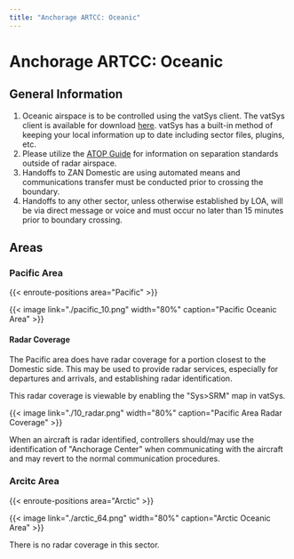 ```yaml
---
title: "Anchorage ARTCC: Oceanic"
---
```


# Anchorage ARTCC: Oceanic

## General Information

1. Oceanic airspace is to be controlled using the vatSys client. The vatSys client is available for download [here](https://virtualairtrafficsystem.com/). vatSys has a built-in
   method of keeping your local information up to date including sector files, plugins, etc.
2. Please utilize the [ATOP Guide](https://cdn.vzanartcc.net/uploads/16-atops-non-radar-guide.pdf) for information on separation standards outside of radar airspace.
3. Handoffs to ZAN Domestic are using automated means and communications transfer must be conducted prior to crossing the boundary.
4. Handoffs to any other sector, unless otherwise established by LOA, will be via direct message or voice and must occur no later than 15 minutes prior to boundary crossing.

## Areas

### Pacific Area

{{< enroute-positions area="Pacific" >}}

{{< image link="./pacific_10.png" width="80%" caption="Pacific Oceanic Area" >}}

#### Radar Coverage

The Pacific area does have radar coverage for a portion closest to the Domestic side. This may be used to provide radar services, especially for departures and arrivals, and establishing
radar identification.

This radar coverage is viewable by enabling the "Sys>SRM" map in vatSys.

{{< image link="./10_radar.png" width="80%" caption="Pacific Area Radar Coverage" >}}

When an aircraft is radar identified, controllers should/may use the identification of "Anchorage Center" when communicating with the aircraft and may revert to the normal communication
procedures.

### Arcitc Area

{{< enroute-positions area="Arctic" >}}

{{< image link="./arctic_64.png" width="80%" caption="Arctic Oceanic Area" >}}

There is no radar coverage in this sector.